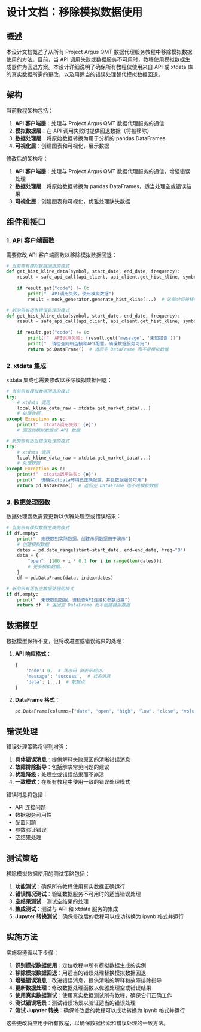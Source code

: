 # 设计文档：移除模拟数据使用

## 概述

本设计文档概述了从所有 Project Argus QMT 数据代理服务教程中移除模拟数据使用的方法。目前，当 API 调用失败或数据服务不可用时，教程使用模拟数据生成器作为回退方案。本设计详细说明了确保所有教程仅使用来自 API 或 xtdata 库的真实数据所需的更改，以及用适当的错误处理替代模拟数据回退。

## 架构

当前教程架构包括：

1. **API 客户端层**：处理与 Project Argus QMT 数据代理服务的通信
2. **模拟数据层**：在 API 调用失败时提供回退数据（将被移除）
3. **数据处理层**：将原始数据转换为用于分析的 pandas DataFrames
4. **可视化层**：创建图表和可视化，展示数据

修改后的架构将：

1. **API 客户端层**：处理与 Project Argus QMT 数据代理服务的通信，增强错误处理
2. **数据处理层**：将原始数据转换为 pandas DataFrames，适当处理空或错误结果
3. **可视化层**：创建图表和可视化，优雅处理缺失数据

## 组件和接口

### 1. API 客户端函数

需要修改 API 客户端函数以移除模拟数据回退：

```python
# 当前带有模拟数据回退的模式
def get_hist_kline_data(symbol, start_date, end_date, frequency):
    result = safe_api_call(api_client, api_client.get_hist_kline, symbol, start_date, end_date, frequency)
    
    if result.get("code") != 0:
        print("  API调用失败，使用模拟数据")
        result = mock_generator.generate_hist_kline(...)  # 这部分将被移除
```

```python
# 新的带有适当错误处理的模式
def get_hist_kline_data(symbol, start_date, end_date, frequency):
    result = safe_api_call(api_client, api_client.get_hist_kline, symbol, start_date, end_date, frequency)
    
    if result.get("code") != 0:
        print(f"  API调用失败: {result.get('message', '未知错误')}")
        print("  请检查网络连接和API配置，确保数据服务可用")
        return pd.DataFrame()  # 返回空 DataFrame 而不是模拟数据
```

### 2. xtdata 集成

xtdata 集成也需要修改以移除模拟数据回退：

```python
# 当前带有模拟数据回退的模式
try:
    # xtdata 调用
    local_kline_data_raw = xtdata.get_market_data(...)
    # 处理数据
except Exception as e:
    print(f"  xtdata调用失败: {e}")
    # 回退到模拟数据或 API 数据
```

```python
# 新的带有适当错误处理的模式
try:
    # xtdata 调用
    local_kline_data_raw = xtdata.get_market_data(...)
    # 处理数据
except Exception as e:
    print(f"  xtdata调用失败: {e}")
    print("  请确保xtdata环境已正确配置，并且数据服务可用")
    return pd.DataFrame()  # 返回空 DataFrame 而不是模拟数据
```

### 3. 数据处理函数

数据处理函数需要更新以优雅处理空或错误结果：

```python
# 当前带有模拟数据生成的模式
if df.empty:
    print("  未获取到实际数据，创建示例数据用于演示")
    # 创建模拟数据
    dates = pd.date_range(start=start_date, end=end_date, freq="B")
    data = {
        "open": [100 + i * 0.1 for i in range(len(dates))],
        # 更多模拟数据...
    }
    df = pd.DataFrame(data, index=dates)
```

```python
# 新的带有适当空数据处理的模式
if df.empty:
    print("  未获取到数据，请检查API连接和参数设置")
    return df  # 返回空 DataFrame 而不创建模拟数据
```

## 数据模型

数据模型保持不变，但将改进空或错误结果的处理：

1. **API 响应格式**：
   ```python
   {
       'code': 0,  # 状态码（0表示成功）
       'message': 'success',  # 状态消息
       'data': [...]  # 数据点
   }
   ```

2. **DataFrame 格式**：
   ```python
   pd.DataFrame(columns=["date", "open", "high", "low", "close", "volume", "amount"])
   ```

## 错误处理

错误处理策略将得到增强：

1. **具体错误消息**：提供解释失败原因的清晰错误消息
2. **故障排除指导**：包括解决常见问题的建议
3. **优雅降级**：处理空或错误结果而不崩溃
4. **一致模式**：在所有教程中使用一致的错误处理模式

错误消息将包括：
- API 连接问题
- 数据服务可用性
- 配置问题
- 参数验证错误
- 空结果处理

## 测试策略

移除模拟数据使用的测试策略包括：

1. **功能测试**：确保所有教程使用真实数据正确运行
2. **错误情况测试**：验证数据服务不可用时的适当错误处理
3. **空结果测试**：测试空结果的处理
4. **集成测试**：测试与 API 和 xtdata 服务的集成
5. **Jupyter 转换测试**：确保修改后的教程可以成功转换为 ipynb 格式并运行

## 实施方法

实施将遵循以下步骤：

1. **识别模拟数据使用**：定位教程中所有模拟数据生成的实例
2. **移除模拟数据回退**：用适当的错误处理替换模拟数据回退
3. **增强错误消息**：改进错误消息，提供清晰的解释和故障排除指导
4. **更新数据处理**：修改数据处理函数以优雅处理空或错误结果
5. **使用真实数据测试**：使用真实数据测试所有教程，确保它们正确工作
6. **测试错误场景**：测试错误场景以验证适当的错误处理
7. **测试 Jupyter 转换**：确保修改后的教程可以成功转换为 ipynb 格式并运行

这些更改将应用于所有教程，以确保数据检索和错误处理的一致方法。